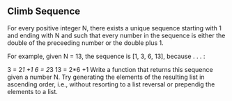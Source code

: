 ## Climb Sequence

For every positive integer N, there exists a unique sequence starting with 1 and ending with N and such that every
number in the sequence is either the double of the preceeding number or the double plus 1.

For example, given N = 13, the sequence is [1, 3, 6, 13], because . . . :

3 = 2*1 +1 6 = 2*3 13 = 2*6 +1 Write a function that returns this sequence given a number N. Try generating the elements
of the resulting list in ascending order, i.e., without resorting to a list reversal or prependig the elements to a
list.
